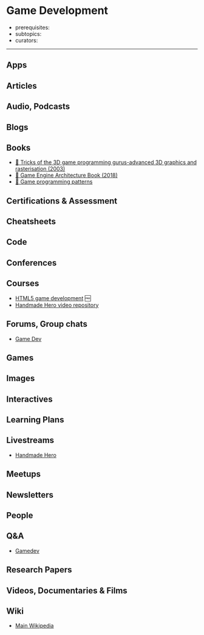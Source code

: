 # Game Development

- prerequisites:
- subtopics:
- curators:

------

## Apps

## Articles

## Audio, Podcasts

## Blogs

## Books

- [📕 Tricks of the 3D game programming gurus-advanced 3D graphics and rasterisation (2003)](http://www.goodreads.com/book/show/2042298.Tricks_of_the_3D_Game_Programming_Gurus)
- [📕 Game Engine Architecture Book (2018)](https://www.gameenginebook.com/)
- [📕 Game programming patterns](http://gameprogrammingpatterns.com/)

## Certifications & Assessment

## Cheatsheets

## Code

## Conferences

## Courses

- [HTML5 game development](https://www.udacity.com/course/html5-game-development--cs255) 🆓
- [Handmade Hero video repository](https://handmadehero.org/watch#EpisodeGuide)

## Forums, Group chats

- [Game Dev](https://www.reddit.com/r/gamedev/)

## Games

## Images

## Interactives

## Learning Plans

## Livestreams
- [Handmade Hero](https://handmadehero.org/watch)
## Meetups

## Newsletters

## People

## Q&A

- [Gamedev](https://gamedev.stackexchange.com)

## Research Papers

## Videos, Documentaries & Films

## Wiki

- [Main Wikipedia](https://en.wikipedia.org/wiki/Video_game_development)

